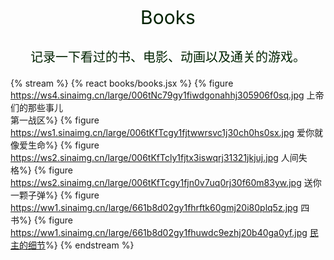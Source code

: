 <p></p>
<center>
<p style="font-size: 30px;color: #020;">Books</p>
<p style="font-size: 20px;color: #020;">记录一下看过的书、电影、动画以及通关的游戏。</p>
</center>

{% stream %}
{% react books/books.jsx %}
{% figure https://ws4.sinaimg.cn/large/006tNc79gy1fiwdgonahhj305906f0sq.jpg 上帝们的那些事儿<br>第一战区%}
{% figure https://ws1.sinaimg.cn/large/006tKfTcgy1fjtwwrsvc1j30ch0hs0sx.jpg 爱你就像爱生命%}
{% figure https://ws2.sinaimg.cn/large/006tKfTcly1fjtx3iswqrj31321jkjuj.jpg 人间失格%}
{% figure https://ws2.sinaimg.cn/large/006tKfTcgy1fjn0v7uq0rj30f60m83yw.jpg 送你一颗子弹%}
{% figure https://ww1.sinaimg.cn/large/661b8d02gy1fhrftk60gmj20i80plq5z.jpg 四书%}
{% figure https://ww1.sinaimg.cn/large/661b8d02gy1fhuwdc9ezhj20b40ga0yf.jpg [民主的细节](https://book.douban.com/subject/3813669/)%}
{% endstream %}
